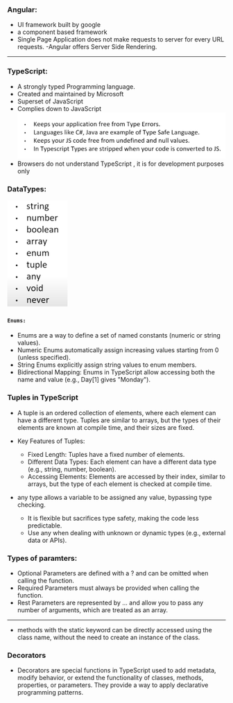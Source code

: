 ### Angular:
- UI framework built by google
- a component based framework 
- Single Page Application does not make requests to server for every URL requests.
-Angular offers Server Side Rendering.
---

### TypeScript:
- A strongly typed Programming language.
- Created and maintained by Microsoft
- Superset of JavaScript
- Complies down to JavaScript
![type safety](image.png)
- Browsers do not understand TypeScript , it is for development purposes only

### DataTypes:
![datatypes](image-1.png)

#### `Enums:`
- Enums are a way to define a set of named constants (numeric or string values).
- Numeric Enums automatically assign increasing values starting from 0 (unless specified).
- String Enums explicitly assign string values to enum members.
- Bidirectional Mapping: Enums in TypeScript allow accessing both the name and value (e.g., Day[1] gives "Monday").

### Tuples in TypeScript
- A tuple is an ordered collection of elements, where each element can have a different type. Tuples are similar to arrays, but the types of their elements are known at compile time, and their sizes are fixed.

- Key Features of Tuples:
    - Fixed Length: Tuples have a fixed number of elements.
    - Different Data Types: Each element can have a different data type (e.g., string, number, boolean).
    - Accessing Elements: Elements are accessed by their index, similar to arrays, but the type of each element is checked at compile time.

- any type allows a variable to be assigned any value, bypassing type checking.
    - It is flexible but sacrifices type safety, making the code less predictable.
    - Use any when dealing with unknown or dynamic types (e.g., external data or APIs).

### Types of paramters:
- Optional Parameters are defined with a ? and can be omitted when calling the function.
- Required Parameters must always be provided when calling the function.
- Rest Parameters are represented by ... and allow you to pass any number of arguments, which are treated as an array.
---
- methods with the static keyword can be directly accessed using the class name, without the need to create an instance of the class.

### Decorators
- Decorators are special functions in TypeScript used to add metadata, modify behavior, or extend the functionality of classes, methods, properties, or parameters. They provide a way to apply declarative programming patterns.

